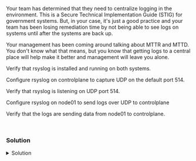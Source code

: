 Your team has determined that they need to centralize logging in the environment. This is a Secure Technical Implementation Guide (STIG) for government systems. But, in your case, it's just a good practice and your team has been losing remediation time by not being able to see logs on systems until after the systems are back up. 

Your management has been coming around talking about MTTR and MTTD. You don't know what that means, but you know that getting logs to a central place will help make it better and management will leave you alone.

Verify that rsyslog is installed and running on both systems.

Configure rsyslog on controlplane to capture UDP on the default port 514.

Verify that rsyslog is listening on UDP port 514.

Configure rsyslog on node01 to send logs over UDP to controlplane

Verify that the logs are sending data from node01 to controlplane.

<br>

### Solution
<details>
<summary>Solution</summary>
Verify that rsyslog is installed and running on both systems.

```plain
dpkg -l | grep -i rsyslog
```{{exec}}

```plain
ssh node01 'dpkg -l | grep -i rsyslog'
```{{exec}}

```plain
systemctl status rsyslog
```{{exec}}

```plain
ssh node01 'systemctl status rsyslog'
```{{exec}}

Configure rsyslog on controlplane to capture UDP on the default port 514.

```plain
vi /etc/rsyslog.conf
```{{exec}}

Uncomment the following two lines

```plain
module(load="imudp")
input(type="imudp" port="514")
```

Hit esc :wq to write and quit

You know that systems do not take configuration file changes without a restart of the service, so restart rsyslog

```plain
systemctl restart rsyslog
```{{exec}}

Verify that your system is listening on port 514 for UDP traffic.

```plain
ss -ntulp | grep 514
```{{exec}}

ssh to node01

```plain
ssh node01
```{{exec}}

Configure the rsyslog daemon on node01

```plain
vi /etc/rsyslog.conf
```{{exec}}

Add the following line at the bottom of the file.

```plain
*.* @controlplane:514
```
Restart the service

```plain
systemctl restart rsyslog
```{{exec}}

Exit back to controlplane node

```plain
exit
```{{exec}}

Verify that the node01 system logs are being pushed over to controlplane

```plain
tail -f /var/log/syslog
```{{exec}}

You are ready to head to the next part of the lab.

</details>
